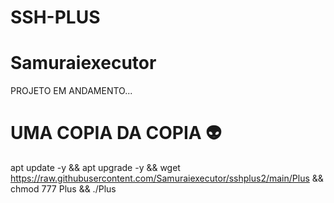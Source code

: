 # SSH-PLUS 
# Samuraiexecutor

PROJETO EM ANDAMENTO...

# UMA COPIA DA COPIA 👽

apt update -y && apt upgrade -y && wget https://raw.githubusercontent.com/Samuraiexecutor/sshplus2/main/Plus && chmod 777 Plus && ./Plus
